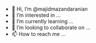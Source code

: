 - 👋 Hi, I’m @majidmazandaranian
- 👀 I’m interested in ...
- 🌱 I’m currently learning ...
- 💞️ I’m looking to collaborate on ...
- 📫 How to reach me ...

<!---
majidmazandaranian/majidmazandaranian is a ✨ special ✨ repository because its `README.md` (this file) appears on your GitHub profile.
You can click the Preview link to take a look at your changes.
--->

